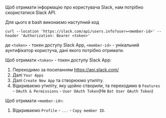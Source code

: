 Щоб отримати інформацію про користувача Slack, нам потрібно скористатися Slack API.

Для цього в bash виконаємо наступний код

```
curl --location 'https://slack.com/api/users.info?user=<member-id>' --header 'Authorization: Bearer <token>'
```

де `<token>` - токен доступу Slack App, `<member-id>` - унікальний аунтифікатор користуча, дані якого потрібно отримати.

Щоб отримати `<token>` - токен доступу Slack App:
1. Переходимо за посиланням https://api.slack.com/
2. Далі `Your Apps`
3. Далі `Create New App` та створюємо утиліту.
4. Відкриваємо утиліту, яку щойно створили, та переходимо в `Features` - `OAuth & Permissions` - `User OAuth Token`(Не `Bot User OAuth Token`)

Щоб отримати `<member-id>`:
1. Відкриваємо `Profile` - `...` - `Copy member ID`.

